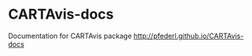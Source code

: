 CARTAvis-docs
=============

Documentation for CARTAvis package
http://pfederl.github.io/CARTAvis-docs
